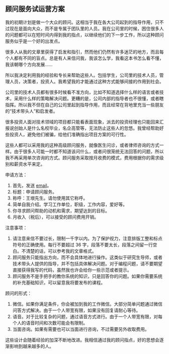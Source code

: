 <div class="inner">
<h2>顾问服务试运营方案</h2>
<p>我的初期计划是做一个大众的顾问。这相当于我在各大公司起到的指导作用，只不过现在是面向大众，而不是专属于团队里的人员。我在公司里的时候，困住很多人的问题都可以在短时间内得到我的指点，以继续他们的下一步工作，所以这种顾问服务似乎是一个好的出发点。</p>
<p>很多人从我的文章里获得了启发和指引，然而他们仍然有许多迷茫的地方，而且每个人都有不同的盲点。总是有人来信问我，我该怎么学，我看这本书怎么看不懂，我该朝哪个方向发展……</p>
<p>所以我决定利用我的经验和专长来帮助这些人。包括学生，公司里的技术人员，管理人员，决策者，投资人。我希望我的才能通过这种方式能够间接的作用到社会。</p>
<p>公司里的技术人员都有很多时候看不准方向，比如不知道选择什么样的语言或者技术，采用什么样的策略解决问题。更糟的是，公司内部的指导者也不很懂，或者瞎指挥。所以我不但在自己的公司里起到指导作用，而且经常在背地里充当一些朋友的“技术带头人”和启发者。</p>
<p>很多投资人面对技术领域的项目都只能看表面现象，派去的投资经理也只能回来汇报说创始人是什么名校毕业，名企高管等，无法防止这些人的忽悠。我曾经帮助好些投资人，避免他们被骗，给他们准确指出项目方案的可行性。</p>
<p>这些人都可以采用我的这种高级顾问服务，就像医生问诊，或者律师咨询的方式一样。由于很多人可能一时都不知道该问什么，或者问很笼统无法回答的问题，所以我不再采用单次咨询的方式。顾问服务采取按月收费的模式，费用根据你的需求级别和薪资水平来定。</p>
<p>申请方法：</p>
<ol>
<li>首先，发送 <a href="mailto://yinwang.advising@gmail.com">email</a>。</li>
<li>标题：申请顾问服务。</li>
<li>称呼：王垠先生。请勿使用其它称呼。</li>
<li>简单自我介绍。学习工作单位，职级，工作内容，爱好等。</li>
<li>你寻求顾问帮助的动机和需求，期望达到的目标。</li>
<li>月收入（税后），可以接受的顾问费用开销。</li>
</ol>
<p>注意事项：</p>
<ol>
<li>请注意来信不要过长，限制一千字以内。为了保护视力，注意排版工整和标点符号的正确使用。每行不要超过 36 字，段落不要太长，段落之间留一行空白。不清楚的话，可以参考我的文章格式。</li>
<li>顾问服务只能指出方向，而不会具体地进行操作。这类似于研究生导师，或者技术带头人提供的指导，并不包括具体解决问题。对于编程问题，请不要期望直接获得我写的代码，虽然我也许会给你一些示范或者提示。</li>
<li>顾问服务不是手把手的教你系统的知识，只是回答你的问题。如果你需要系统的补充基础知识，可以留意我将要发布的课程。</li>
</ol>
<p>顾问的形式：</p>
<ol>
<li>微信。如果你满足条件，你会被加到我的工作微信。大部分简单问题通过微信问答方式解决。由于一个人带宽有限，如果没有回复请耐心等待。</li>
<li>语音。对于比较复杂的问题，通过语音方式进行。由于一个人带宽有限，对每个人的语音时间和次数可能会有限制。</li>
<li>当面咨询。如果有需要也可以当面进行咨询，不过需要另外收取费用。</li>
</ol>
<p>这些设计会随着经验的加深不断地改进。我相信通过我的顾问指点，好的思想会逐渐影响到越来越多的人。</p>
</div>
    